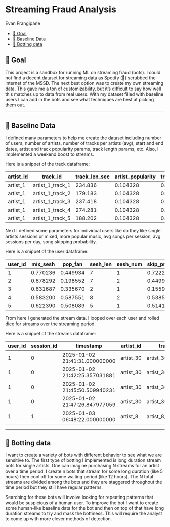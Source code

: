 # Streaming Fraud Analysis
Evan Frangipane

- [🧠 Goal](#brain-goal)
- [🤹 Baseline Data](#juggling_person-baseline-data)
- [🤖 Botting data](#robot-botting-data)

## 🧠 Goal

This project is a sandbox for running ML on streaming fraud (bots). I
could not find a decent dataset for streaming data as Spotify (🤮)
scrubbed the internet of the MSSD. The next best option was to create my
own streaming data. This gave me a ton of customizability, but it’s
difficult to say how well this matches up to data from real users. With
my dataset filled with baseline users I can add in the bots and see what
techniques are best at picking them out.

------------------------------------------------------------------------

## 🤹 Baseline Data

I defined many parameters to help me create the dataset including number
of users, number of artists, number of tracks per artists (avg), start
and end dates, artist and track popularity params, track length params,
etc. Also, I implemented a weekend boost to streams.

Here is a snippet of the track dataframe:

| artist_id | track_id | track_len_sec | artist_popularity | track_popularity | total_track_popularity |
|----|----|----|----|----|----|
| artist_1 | artist_1_track_1 | 234.836 | 0.104328 | 0.097664 | 0.010189 |
| artist_1 | artist_1_track_2 | 179.183 | 0.104328 | 0.072737 | 0.007589 |
| artist_1 | artist_1_track_3 | 237.418 | 0.104328 | 0.061220 | 0.006387 |
| artist_1 | artist_1_track_4 | 274.281 | 0.104328 | 0.054172 | 0.005652 |
| artist_1 | artist_1_track_5 | 188.202 | 0.104328 | 0.049269 | 0.005140 |

Next I defined some parameters for individual users like do they like
single artists sessions or mixed, more popular music, avg songs per
session, avg sessions per day, song skipping probability.

Here is a snippet of the user dataframe:

| user_id | mix_sesh | pop_fan  | sesh_len | sesh_num | skip_prob |
|---------|----------|----------|----------|----------|-----------|
| 1       | 0.770236 | 0.449934 | 7        | 1        | 0.722269  |
| 2       | 0.678292 | 0.198552 | 7        | 2        | 0.449958  |
| 3       | 0.631687 | 0.335670 | 2        | 1        | 0.155921  |
| 4       | 0.583200 | 0.587551 | 8        | 2        | 0.538524  |
| 5       | 0.622390 | 0.508089 | 5        | 1        | 0.514179  |

From here I generated the stream data. I looped over each user and
rolled dice for streams over the streaming period.

Here is a snippet of the streams dataframe:

| user_id | session_id | timestamp | artist_id | track_id | track_duration_sec | listen_duration_sec | is_bot |
|----|----|----|----|----|----|----|----|
| 1 | 0 | 2025-01-02 21:41:31.000000000 | artist_30 | artist_30_track_30 | 172.992492 | 54.357032 | False |
| 1 | 0 | 2025-01-02 21:42:25.357031881 | artist_30 | artist_30_track_10 | 205.152908 | 205.152908 | False |
| 1 | 0 | 2025-01-02 21:45:50.509940231 | artist_30 | artist_30_track_25 | 209.933866 | 96.338037 | False |
| 1 | 0 | 2025-01-02 21:47:26.847977059 | artist_30 | artist_30_track_9 | 196.974013 | 35.726356 | False |
| 1 | 1 | 2025-01-03 06:48:22.000000000 | artist_8 | artist_8_track_9 | 89.516270 | 39.074505 | False |

------------------------------------------------------------------------

## 🤖 Botting data

I want to create a variety of bots with different behavior to see what
we are sensitive to. The first type of botting I implemented is long
duration stream bots for single artists. One can imagine purchasing N
streams for an artist over a time period. I create n bots that stream
for some long duration (like 5 hours) then cool off for some waiting
period (like 12 hours). The N total streams are divided among the bots
and they are staggered throughout the time period but they still have
regular patterns.

Searching for these bots will involve looking for repeating patterns
that would be suspicious of a human user. To improve the bot I want to
create some human-like baseline data for the bot and then on top of that
have long duration streams to try and mask the bottiness. This will
require the analyst to come up with more clever methods of detection.
